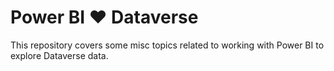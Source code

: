 # Power BI ❤️ Dataverse
This repository covers some misc topics related to working with Power BI to explore Dataverse data.

